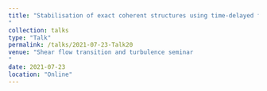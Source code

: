 ```yaml
---
title: "Stabilisation of exact coherent structures using time-delayed feedback in 2D turbulence 
"
collection: talks
type: "Talk"
permalink: /talks/2021-07-23-Talk20
venue: "Shear flow transition and turbulence seminar
"
date: 2021-07-23
location: "Online"
---
```

